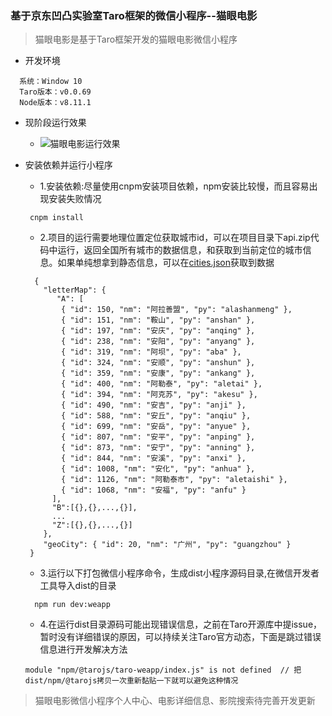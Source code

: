 ### 基于京东凹凸实验室Taro框架的微信小程序--猫眼电影
> 猫眼电影是基于Taro框架开发的猫眼电影微信小程序

-  开发环境
  ```
    系统：Window 10
    Taro版本：v0.0.69
    Node版本：v8.11.1
  ```
- 现阶段运行效果

    - ![猫眼电影运行效果](https://github.com/Harhao/miniProgram/blob/master/demo1.gif?raw=true)
- 安装依赖并运行小程序
    - 1.安装依赖:尽量使用cnpm安装项目依赖，npm安装比较慢，而且容易出现安装失败情况
    ```
     cnpm install
    ```
    - 2.项目的运行需要地理位置定位获取城市id，可以在项目目录下api.zip代码中运行，返回全国所有城市的数据信息，和获取到当前定位的城市信息。如果单纯想拿到静态信息，可以在[cities.json](https://github.com/Harhao/crawEyeCatCities/blob/master/getCity/cities.json)获取到数据
    ```
      {
        "letterMap": {
           "A": [
            { "id": 150, "nm": "阿拉善盟", "py": "alashanmeng" },
            { "id": 151, "nm": "鞍山", "py": "anshan" },
            { "id": 197, "nm": "安庆", "py": "anqing" },
            { "id": 238, "nm": "安阳", "py": "anyang" },
            { "id": 319, "nm": "阿坝", "py": "aba" },
            { "id": 324, "nm": "安顺", "py": "anshun" },
            { "id": 359, "nm": "安康", "py": "ankang" },
            { "id": 400, "nm": "阿勒泰", "py": "aletai" },
            { "id": 394, "nm": "阿克苏", "py": "akesu" },
            { "id": 490, "nm": "安吉", "py": "anji" },
            { "id": 588, "nm": "安丘", "py": "anqiu" },
            { "id": 699, "nm": "安岳", "py": "anyue" },
            { "id": 807, "nm": "安平", "py": "anping" },
            { "id": 873, "nm": "安宁", "py": "anning" },
            { "id": 844, "nm": "安溪", "py": "anxi" },
            { "id": 1008, "nm": "安化", "py": "anhua" },
            { "id": 1126, "nm": "阿勒泰市", "py": "aletaishi" },
            { "id": 1068, "nm": "安福", "py": "anfu" }
          ],
          "B":[{},{},...,{}],
          ...
          "Z":[{},{},...,{}]
        },
        "geoCity": { "id": 20, "nm": "广州", "py": "guangzhou" }
     }
    ```
    - 3.运行以下打包微信小程序命令，生成dist小程序源码目录,在微信开发者工具导入dist的目录
    ```
      npm run dev:weapp
    ```
    - 4.在运行dist目录源码可能出现错误信息，之前在Taro开源库中提issue，暂时没有详细错误的原因，可以持续关注Taro官方动态，下面是跳过错误信息进行开发解决方法
    ```
    module "npm/@tarojs/taro-weapp/index.js" is not defined  // 把dist/npm/@tarojs拷贝一次重新黏贴一下就可以避免这种情况
    ```
> 猫眼电影微信小程序个人中心、电影详细信息、影院搜索待完善开发更新
